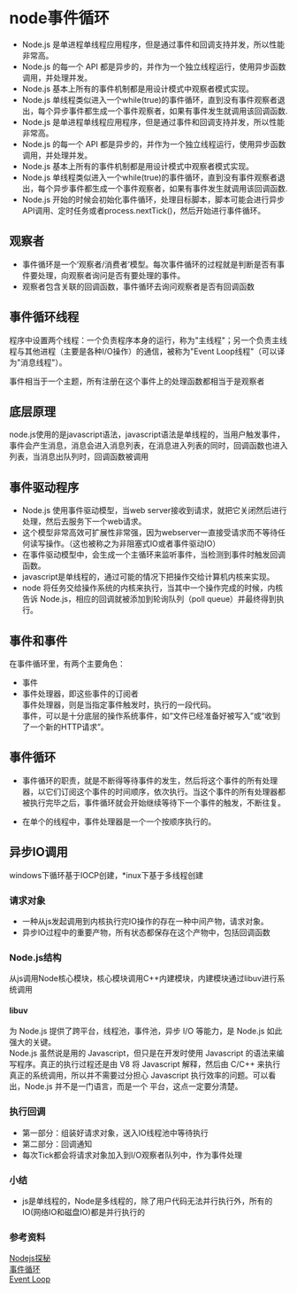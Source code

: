 # node事件循环
-   Node.js 是单进程单线程应用程序，但是通过事件和回调支持并发，所以性能非常高。  
-   Node.js 的每一个 API 都是异步的，并作为一个独立线程运行，使用异步函数调用，并处理并发。   
-   Node.js 基本上所有的事件机制都是用设计模式中观察者模式实现。    
-   Node.js 单线程类似进入一个while(true)的事件循环，直到没有事件观察者退出，每个异步事件都生成一个事件观察者，如果有事件发生就调用该回调函数. 
-   Node.js 是单进程单线程应用程序，但是通过事件和回调支持并发，所以性能非常高。
-   Node.js 的每一个 API 都是异步的，并作为一个独立线程运行，使用异步函数调用，并处理并发。
-   Node.js 基本上所有的事件机制都是用设计模式中观察者模式实现。
-   Node.js 单线程类似进入一个while(true)的事件循环，直到没有事件观察者退出，每个异步事件都生成一个事件观察者，如果有事件发生就调用该回调函数.  
-   Node.js 开始的时候会初始化事件循环，处理目标脚本，脚本可能会进行异步API调用、定时任务或者process.nextTick()，然后开始进行事件循环。  

## 观察者
-   事件循环是一个‘观察者/消费者’模型。每次事件循环的过程就是判断是否有事件要处理，向观察者询问是否有要处理的事件。
-   观察者包含关联的回调函数，事件循环去询问观察者是否有回调函数  

## 事件循环线程
程序中设置两个线程：一个负责程序本身的运行，称为"主线程"；另一个负责主线程与其他进程（主要是各种I/O操作）的通信，被称为"Event Loop线程"（可以译为"消息线程"）。  

事件相当于一个主题，所有注册在这个事件上的处理函数都相当于是观察者  

## 底层原理
node.js使用的是javascript语法，javascript语法是单线程的，当用户触发事件，事件会产生消息，消息会进入消息列表，在消息进入列表的同时，回调函数也进入列表，当消息出队列时，回调函数被调用   

## 事件驱动程序
-   Node.js 使用事件驱动模型，当web server接收到请求，就把它关闭然后进行处理，然后去服务下一个web请求。  
-   这个模型非常高效可扩展性非常强，因为webserver一直接受请求而不等待任何读写操作。（这也被称之为非阻塞式IO或者事件驱动IO）    
-   在事件驱动模型中，会生成一个主循环来监听事件，当检测到事件时触发回调函数。  
-   javascript是单线程的，通过可能的情况下把操作交给计算机内核来实现。 
-   node 将任务交给操作系统的内核来执行，当其中一个操作完成的时候，内核告诉 Node.js，相应的回调就被添加到轮询队列（poll queue）并最终得到执行。 

## 事件和事件
在事件循环里，有两个主要角色：  
-   事件  
-   事件处理器，即这些事件的订阅者  
事件处理器，则是当指定事件触发时，执行的一段代码。  
事件，可以是十分底层的操作系统事件，如“文件已经准备好被写入”或“收到了一个新的HTTP请求”。    

## 事件循环
-   事件循环的职责，就是不断得等待事件的发生，然后将这个事件的所有处理器，以它们订阅这个事件的时间顺序，依次执行。当这个事件的所有处理器都被执行完毕之后，事件循环就会开始继续等待下一个事件的触发，不断往复。  

-   在单个的线程中，事件处理器是一个一个按顺序执行的。  

## 异步IO调用
windows下循环基于IOCP创建，*inux下基于多线程创建
### 请求对象
-   一种从js发起调用到内核执行完IO操作的存在一种中间产物，请求对象。  
-   异步IO过程中的重要产物，所有状态都保存在这个产物中，包括回调函数

### Node.js结构
从js调用Node核心模块，核心模块调用C++内建模块，内建模块通过libuv进行系统调用  

#### libuv
为 Node.js 提供了跨平台，线程池，事件池，异步 I/O 等能力，是 Node.js 如此强大的关键。    
Node.js 虽然说是用的 Javascript，但只是在开发时使用 Javascript 的语法来编写程序。真正的执行过程还是由 V8 将 Javascript 解释，然后由 C/C++ 来执行真正的系统调用，所以并不需要过分担心 Javascript 执行效率的问题。可以看出，Node.js 并不是一门语言，而是一个 平台，这点一定要分清楚。  


### 执行回调
-   第一部分：组装好请求对象，送入IO线程池中等待执行
-   第二部分：回调通知  
-   每次Tick都会将请求对象加入到I/O观察者队列中，作为事件处理

### 小结
-   js是单线程的，Node是多线程的，除了用户代码无法并行执行外，所有的IO(网络IO和磁盘IO)都是并行执行的

### 参考资料
[Nodejs探秘](http://taobaofed.org/blog/2015/10/29/deep-into-node-1/)  
[事件循环](http://www.cnblogs.com/jasonxuli/p/6074231.html)  
[Event Loop](http://www.ruanyifeng.com/blog/2014/10/event-loop.html)





